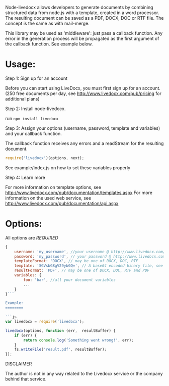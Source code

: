 Node-livedocx allows developers to generate documents by combining structured data from node.js with a template, created
in a word processor. The resulting document can be saved as a PDF, DOCX, DOC or RTF file. The concept is the same as
with mail-merge.

This library may be used as 'middleware': just pass a callback function. Any error in the generation process will be
propagated as the first argument of the callback function. See example below.

Usage:
======

Step 1: Sign up for an account

Before you can start using LiveDocx, you must first sign up for an account.
(250 free documents per day, see http://www.livedocx.com/pub/pricing for additional plans)

Step 2: Install node-livedocx.

run `npm install livedocx`

Step 3: Assign your options (username, password, template and variables) and your callback function.

The callback function receives any errors and a readStream for the resulting document.

```js
require('livedocx')(options, next);
```

See example/index.js on how to set these variables properly

Step 4: Learn more

For more information on template options, see http://www.livedocx.com/pub/documentation/templates.aspx
For more information on the used web service, see http://www.livedocx.com/pub/documentation/api.aspx


Options:
========

All options are _REQUIRED_

```js
{
	username: 'my_username', //your username @ http://www.livedocx.com/
	password: 'my_password', // your password @ http://www.livedocx.com/
	templateFormat: 'DOCX', // may be one of DOCX, DOC, RTF
	template: 'SGVsbG8gV29ybGQ=', // A base64 encoded binary file, see example/index.js for an example
	resultFormat: 'PDF', // may be one of DOCX, DOC, RTF and PDF
	variables: {
		foo: 'bar', //all your document variables
		...
	}
}```

Example:
========

```js
var livedocx = require('livedocx');

livedocx(options, function (err,  resultBuffer) {
	if (err) {
		return console.log('Something went wrong!', err);
	}
	fs.writeFile('result.pdf', resultBuffer);
});
```

DISCLAIMER

The author is not in any way related to the Livedocx service or the company behind that service.